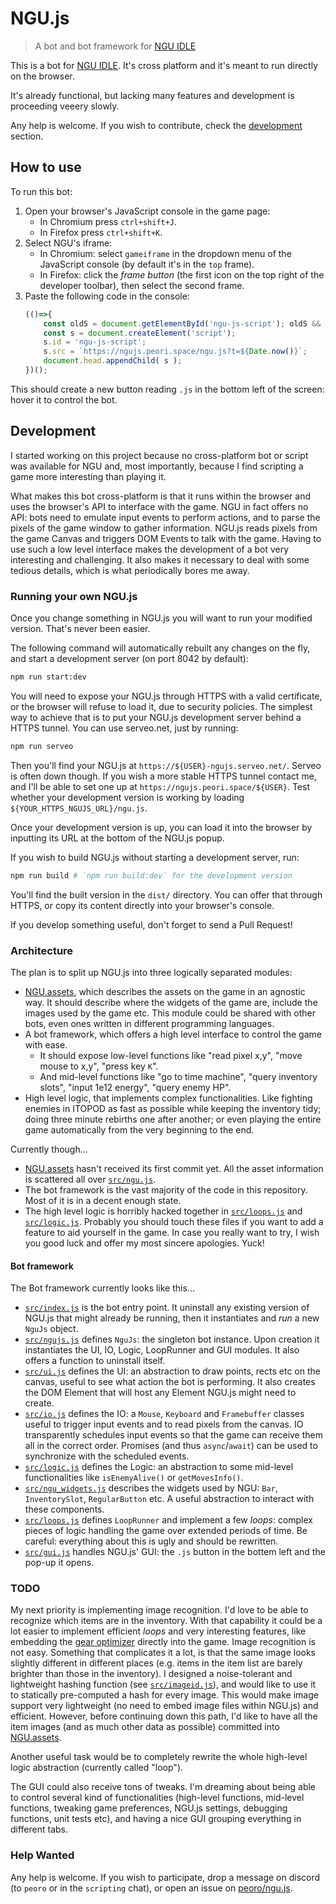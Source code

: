 
# NGU.js
> A bot and bot framework for [NGU IDLE](https://www.kongregate.com/games/somethingggg/ngu-idle)

This is a bot for [NGU IDLE](https://www.kongregate.com/games/somethingggg/ngu-idle). It's cross platform and it's meant to run directly on the browser.

It's already functional, but lacking many features and development is proceeding veeery slowly.

Any help is welcome. If you wish to contribute, check the [development](#development) section.

## How to use

To run this bot:

1. Open your browser's JavaScript console in the game page:
	- In Chromium press  `ctrl+shift+J`.
	- In Firefox press `ctrl+shift+K`.
2. Select NGU's iframe:
	- In Chromium: select `gameiframe` in the dropdown menu of the JavaScript console (by default it's in the `top` frame).
	- In Firefox: click the *frame button* (the first icon on the top right of the developer toolbar), then select the second frame.
3. Paste the following code in the console:
	```javascript
	(()=>{
		const oldS = document.getElementById('ngu-js-script'); oldS && oldS.remove();
		const s = document.createElement('script');
		s.id = 'ngu-js-script';
		s.src = `https://ngujs.peori.space/ngu.js?t=${Date.now()}`;
		document.head.appendChild( s );
	})();
	```

This should create a new button reading `.js` in the bottom left of the screen: hover it to control the bot.

## Development

I started working on this project because no cross-platform bot or script was available for NGU and, most importantly, because I find scripting a game more interesting than playing it.

What makes this bot cross-platform is that it runs within the browser and uses the browser's API to interface with the game.
NGU in fact offers no API: bots need to emulate input events to perform actions, and to parse the pixels of the game window to gather information. NGU.js reads pixels from the game Canvas and triggers DOM Events to talk with the game.
Having to use such a low level interface makes the development of a bot very interesting and challenging. It also makes it necessary to deal with some tedious details, which is what periodically bores me away.

### Running your own NGU.js

Once you change something in NGU.js you will want to run your modified version. That's never been easier.

The following command will automatically rebuilt any changes on the fly, and start a development server (on port 8042 by default):
```bash
npm run start:dev
```

You will need to expose your NGU.js through HTTPS with a valid certificate, or the browser will refuse to load it, due to security policies.
The simplest way to achieve that is to put your NGU.js development server behind a HTTPS tunnel. You can use serveo.net, just by running:

```bash
npm run serveo
```

Then you'll find your NGU.js at `https://${USER}-ngujs.serveo.net/`.
Serveo is often down though. If you wish a more stable HTTPS tunnel contact me, and I'll be able to set one up at `https://ngujs.peori.space/${USER}`.
Test whether your development version is working by loading `${YOUR_HTTPS_NGUJS_URL}/ngu.js`.

Once your development version is up, you can load it into the browser by inputting its URL at the bottom of the NGU.js popup.

If you wish to build NGU.js without starting a development server, run:

```bash
npm run build # `npm run build:dev` for the development version
```

You'll find the built version in the `dist/` directory. You can offer that through HTTPS, or copy its content directly into your browser's console.

If you develop something useful, don't forget to send a Pull Request!

### Architecture

The plan is to split up NGU.js into three logically separated modules:

- [NGU.assets](https://github.com/peoro/ngu.assets), which describes the assets on the game in an agnostic way. It should describe where the widgets of the game are, include the images used by the game etc. This module could be shared with other bots, even ones written in different programming languages.
- A bot framework, which offers a high level interface to control the game with ease.
	- It should expose low-level functions like "read pixel x,y", "move mouse to x,y", "press key `K`".
	- And mid-level functions like "go to time machine", "query inventory slots", "input 1e12 energy", "query enemy HP".
- High level logic, that implements complex functionalities. Like fighting enemies in ITOPOD as fast as possible while keeping the inventory tidy; doing three minute rebirths one after another; or even playing the entire game automatically from the very beginning to the end.

Currently though...

- [NGU.assets](https://github.com/peoro/ngu.assets) hasn't received its first commit yet. All the asset information is scattered all over [`src/ngu.js`](https://github.com/peoro/ngu.js/blob/master/src/ngu.js).
- The bot framework is the vast majority of the code in this repository. Most of it is in a decent enough state.
- The high level logic is horribly hacked together in [`src/loops.js`](https://github.com/peoro/ngu.js/blob/master/src/loops.js) and [`src/logic.js`](https://github.com/peoro/ngu.js/blob/master/src/logic.js). Probably you should touch these files if you want to add a feature to aid yourself in the game. In case you really want to try, I wish you good luck and offer my most sincere apologies. Yuck!

#### Bot framework

The Bot framework currently looks like this...

- [`src/index.js`](https://github.com/peoro/ngu.js/blob/master/src/index.js) is the bot entry point. It uninstall any existing version of NGU.js that might already be running, then it instantiates and *run* a new `NguJs` object.
- [`src/ngujs.js`](https://github.com/peoro/ngu.js/blob/master/src/ngujs.js) defines `NguJs`: the singleton bot instance. Upon creation it instantiates the UI, IO, Logic, LoopRunner and GUI modules. It also offers a function to uninstall itself.
- [`src/ui.js`](https://github.com/peoro/ngu.js/blob/master/src/ui.js) defines the UI: an abstraction to draw points, rects etc on the canvas, useful to see what action the bot is performing. It also creates the DOM Element that will host any Element NGU.js might need to create.
- [`src/io.js`](https://github.com/peoro/ngu.js/blob/master/src/io.js) defines the IO: a `Mouse`, `Keyboard` and `Framebuffer` classes useful to trigger input events and to read pixels from the canvas. IO transparently schedules input events so that the game can receive them all in the correct order. Promises (and thus `async`/`await`) can be used to synchronize with the scheduled events.
- [`src/logic.js`](https://github.com/peoro/ngu.js/blob/master/src/logic.js) defines the Logic: an abstraction to some mid-level functionalities like `isEnemyAlive()` or `getMovesInfo()`.
- [`src/ngu_widgets.js`](https://github.com/peoro/ngu.js/blob/master/src/ngu_widgets.js) describes the widgets used by NGU: `Bar`, `InventorySlot`, `RegularButton` etc. A useful abstraction to interact with these components.
- [`src/loops.js`](https://github.com/peoro/ngu.js/blob/master/src/loops.js) defines `LoopRunner` and implement a few *loops*: complex pieces of logic handling the game over extended periods of time. Be careful: everything about this is ugly and should be rewritten.
- [`src/gui.js`](https://github.com/peoro/ngu.js/blob/master/src/gui.js) handles NGU.js' GUI: the `.js` button in the bottem left and the pop-up it opens.

### TODO

My next priority is implementing image recognition. I'd love to be able to recognize which items are in the inventory. With that capability it could be a lot easier to implement efficient *loops* and very interesting features, like embedding the [gear optimizer](https://gmiclotte.github.io/gear-optimizer/) directly into the game.
Image recognition is not easy. Something that complicates it a lot, is that the same image looks slightly different in different places (e.g. items in the item list are barely brighter than those in the inventory). I designed a noise-tolerant and lightweight hashing function (see [`src/imageid.js`](https://github.com/peoro/ngu.js/blob/master/src/imageid.js)), and would like to use it to statically pre-computed a hash for every image. This would make image support very lightweight (no need to embed image files within NGU.js) and efficient.
However, before continuing down this path, I'd like to have all the item images (and as much other data as possible) committed into [NGU.assets](https://github.com/peoro/ngu.assets).

Another useful task would be to completely rewrite the whole high-level logic abstraction (currently called "loop").

The GUI could also receive tons of tweaks. I'm dreaming about being able to control several kind of functionalities (high-level functions, mid-level functions, tweaking game preferences, NGU.js settings, debugging functions, unit tests etc), and having a nice GUI grouping everything in different tabs.

### Help Wanted

Any help is welcome. If you wish to participate, drop a message on discord (to `peoro` or in the `scripting` chat), or open an issue on [peoro/ngu.js](https://github.com/peoro/ngu.js).
